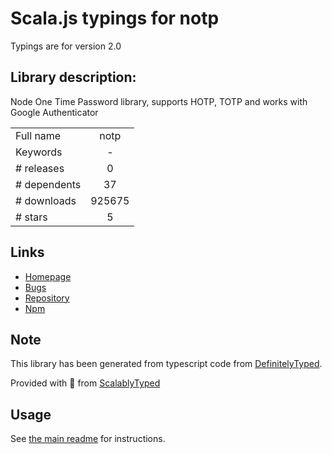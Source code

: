 
# Scala.js typings for notp

Typings are for version 2.0

## Library description:
Node One Time Password library, supports HOTP, TOTP and works with Google Authenticator

|                    |                 |
| ------------------ | :-------------: |
| Full name          | notp |
| Keywords           | - |
| # releases         | 0 |
| # dependents       | 37 |
| # downloads        | 925675 |
| # stars            | 5 |

## Links
- [Homepage](https://github.com/guyht/notp)
- [Bugs](https://github.com/guyht/notp/issues)
- [Repository](https://github.com/guyht/notp)
- [Npm](https://www.npmjs.com/package/notp)
    


## Note
This library has been generated from typescript code from [DefinitelyTyped](https://definitelytyped.org).

Provided with :purple_heart: from [ScalablyTyped](https://github.com/oyvindberg/ScalablyTyped)

## Usage
See [the main readme](../../readme.md) for instructions.


